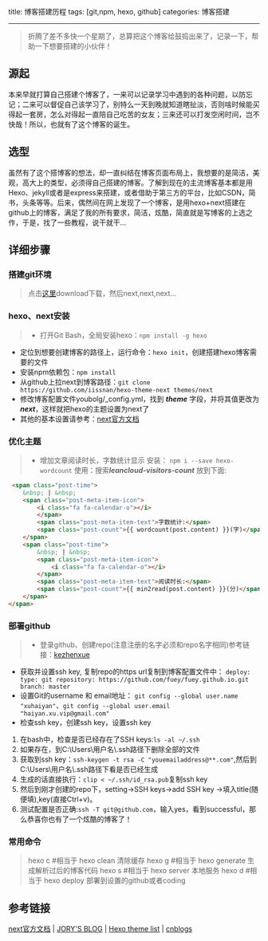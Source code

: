 title: 博客搭建历程
tags: [git,npm, hexo, github]
categories: 博客搭建

---
> 折腾了差不多快一个星期了，总算把这个博客给鼓捣出来了，记录一下，帮助一下想要搭建的小伙伴！

## 源起
本来早就打算自己搭建个博客了，一来可以记录学习中遇到的各种问题，以防忘记；二来可以督促自己该学习了，别特么一天到晚就知道瞎扯淡，否则啥时候能买得起一套房，怎么对得起一直陪自己吃苦的女友；三来还可以打发空闲时间，岂不快哉！所以，也就有了这个博客的诞生。<!-- more -->

## 选型
虽然有了这个搭博客的想法，却一直纠结在博客页面布局上，我想要的是简洁，美观，高大上的类型，必须得自己搭建的博客。了解到现在的主流博客基本都是用Hexo、jekyll或者是express来搭建，或者借助于第三方的平台，比如CSDN，简书，头条等等。后来，偶然间在网上发现了一个博客，是用hexo+next搭建在github上的博客，满足了我的所有要求，简洁，炫酷，简直就是写博客的上选之作，于是，找了一些教程，说干就干...

## 详细步骤
### 搭建git环境

>点击[这里](https://git-for-windows.github.io/)download下载，然后next,next,next...

### hexo、next安装

>* 打开Git Bash，全局安装hexo：`npm install -g hexo`
* 定位到想要创建博客的路径上，运行命令：`hexo init`，创建搭建hexo博客需要的文件
* 安装npm依赖包：`npm install`
* 从github上拉next到博客路径：`git clone https://github.com/iissnan/hexo-theme-next themes/next`
* 修改博客配置文件youbolg/_config.yml，找到 ***theme*** 字段，并将其值更改为 ***next***，这样就把hexo的主题设置为next了
* 其他的基本设置请参考：[next官方文档](http://theme-next.iissnan.com/)

### 优化主题

> * 增加文章阅读时长，字数统计显示
安装： `npm i --save hexo-wordcount`
使用：搜索***leancloud-visitors-count*** 放到下面:
```html
 <span class="post-time">
    &nbsp; | &nbsp;
	<span class="post-meta-item-icon">
		<i class="fa fa-calendar-o"></i>
		</span>
		<span class="post-meta-item-text">字数统计:</span>
		<span class="post-count">{{ wordcount(post.content) }}(字)</span>
    </span>
    <span class="post-time">
		&nbsp; | &nbsp;
		<span class="post-meta-item-icon">
			<i class="fa fa-calendar-o"></i>
		</span>
		<span class="post-meta-item-text">阅读时长:</span>
		<span class="post-count">{{ min2read(post.content) }}(分)</span>
	</span>
</span> 
```

### 部署github
> * 登录github、创建repo(注意注册的名字必须和repo名字相同)参考链接：[kezhenxue](https://www.cnblogs.com/keZhenxu94/p/5288488.html)
* 获取并设置ssh key, 复制repo的https url复制到博客配置文件中：
` deploy:
  type: git
  repository: https://github.com/fuey/fuey.github.io.git
  branch: master
`
* 设置Git的username 和 email地址：
`git config --global user.name "xuhaiyan"`、`git config --global user.email "haiyan.xu.vip@gmail.com"`
* 检查ssh key，创建ssh key，设置ssh key
1. 在bash中，检查是否已经存在了SSH keys:`ls -al ~/.ssh`
2. 如果存在，到C:\Users\用户名\\.ssh路径下删除全部的文件
3. 获取到ssh key：`ssh-keygen -t rsa -C "youemailaddress@**.com"`,然后到C:\Users\用户名\\.ssh路径下看是否已经生成
4. 生成的话直接执行：`clip < ~/.ssh/id_rsa.pub`复制ssh key
5. 然后到刚才创建的repo下，setting->SSH keys->add SSH key ->填入title(随便填),key(直接Ctrl+v)。
6. 测试配置是否正确:`ssh -T git@github.com`，输入yes，看到successful，那么恭喜你也有了一个炫酷的博客了！

### 常用命令
> hexo c      #相当于 hexo clean  清除缓存
> hexo g      #相当于 hexo generate  生成解析过后的博客代码
> hexo s      #相当于 hexo server  本地服务
> hexo d      #相当于 hexo deploy  部署到设置的github或者coding

## 参考链接	
[next官方文档](http://theme-next.iissnan.com/) | [JORY'S BLOG](http://www.joryhe.com) | [Hexo theme list](https://hexo.io/themes/)  | [cnblogs](http://www.cnblogs.com/syd192/p/6074323.html)


